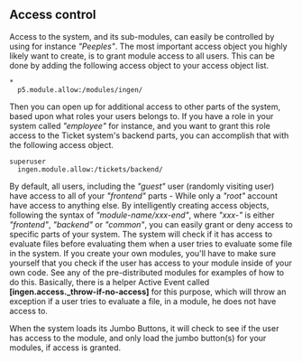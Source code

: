 
## Access control

Access to the system, and its sub-modules, can easily be controlled by using for instance
_"Peeples"_. The most important access object you highly likely want to create, is to
grant module access to all users. This can be done by adding the following access object
to your access object list.

```hyperlambda
*
  p5.module.allow:/modules/ingen/
```

Then you can open up for additional access to other parts of the system, based upon what
roles your users belongs to. If you have a role in your system called _"employee"_ for instance,
and you want to grant this role access to the Ticket system's backend parts, you can accomplish
that with the following access object.

```hyperlambda
superuser
  ingen.module.allow:/tickets/backend/
```

By default, all users, including the _"guest"_ user (randomly visiting user) have access to
all of your _"frontend"_ parts - While only a _"root"_ account have access to anything else.
By intelligently creating access objects, following the syntax of _"module-name/xxx-end"_,
where _"xxx-"_ is either _"frontend"_, _"backend"_ or _"common"_, you can easily grant or
deny access to specific parts of your system. The system will check if it has access to
evaluate files before evaluating them when a user tries to evaluate some file in the
system. If you create your own modules, you'll have to make sure yourself that you check
if the user has access to your module inside of your own code. See any of the pre-distributed
modules for examples of how to do this. Basically, there is a helper Active Event called
**[ingen.access.\_throw-if-no-access]** for this purpose, which will throw an exception
if a user tries to evaluate a file, in a module, he does not have access to.

When the system loads its Jumbo Buttons, it will check to see if the user
has access to the module, and only load the jumbo button(s) for your modules,
if access is granted.

